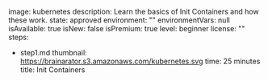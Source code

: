 image: kubernetes
description: Learn the basics of Init Containers and how these work.
state: approved
environment: ""
environmentVars: null
isAvailable: true
isNew: false
isPremium: true
level: beginner
license: ""
steps:
- step1.md
thumbnail: https://brainarator.s3.amazonaws.com/kubernetes.svg
time: 25 minutes
title: Init Containers
